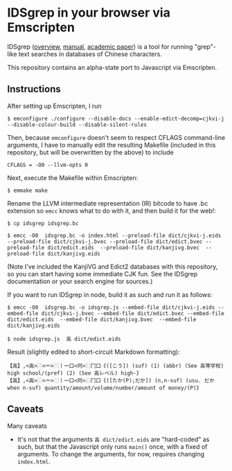 IDSgrep in your browser via Emscripten
======================================

IDSgrep ([overview](http://tsukurimashou.sourceforge.jp/idsgrep.php.en), [manual](http://tsukurimashou.sourceforge.jp/idsgrep.pdf), [academic paper](http://arxiv.org/abs/1404.5585)) is a tool for running "grep"-like text searches in databases of Chinese characters.

This repository contains an alpha-state port to Javascript via Emscripten.

Instructions
------------
After setting up Emscripten, I run

```
$ emconfigure ./configure --disable-docs --enable-edict-decomp=cjkvi-j --disable-colour-build --disable-silent-rules
```

Then, because `emconfigure` doesn't seem to respect CFLAGS command-line arguments, I have to manually edit the resulting Makefile (included in this repository, but will be overwritten by the above) to include

```make
CFLAGS = -O0 --llvm-opts 0
```

Next, execute the Makefile within Emscripten:

```
$ emmake make
```

Rename the LLVM intermediate representation (IR) bitcode to have .bc extension so `emcc` knows what to do with it, and then build it for the web!:

```
$ cp idsgrep idsgrep.bc 

$ emcc -O0  idsgrep.bc -o index.html --preload-file dict/cjkvi-j.eids --preload-file dict/cjkvi-j.bvec --preload-file dict/edict.bvec --preload-file dict/edict.eids  --preload-file dict/kanjivg.bvec  --preload-file dict/kanjivg.eids
```

(Note I've included the KanjiVG and Edict2 databases with this repository, so you can start having some immediate CJK fun. See the IDSgrep documentation or your search engine for sources.)

If you want to run IDSgrep in node, build it as such and run it as follows:

```
$ emcc -O0  idsgrep.bc -o idsgrep.js --embed-file dict/cjkvi-j.eids --embed-file dict/cjkvi-j.bvec --embed-file dict/edict.bvec --embed-file dict/edict.eids  --embed-file dict/kanjivg.bvec  --embed-file dict/kanjivg.eids

$ node idsgrep.js  高 dict/edict.eids
```
Result (slightly edited to short-circuit Markdown formatting):
```
【高】,<高>⿳<亠>⿱丨一口<冋>⿵冂口｟([こう]) (suf) (1) (abbr) (See 高等学校) high school/(pref) (2) (See 高レベル) high-｠
【高】,<高>⿳<亠>⿱丨一口<冋>⿵冂口｟([たか(P);だか]) (n,n-suf) (usu. だか when n-suf) quantity/amount/volume/number/amount of money/(P)｠
```

Caveats
-------
Many caveats

- It's not that the arguments `高 dict/edict.eids` are "hard-coded" as such, but that the Javascript only runs `main()` once, with a fixed of arguments. To change the arguments, for now, requires changing `index.html`.